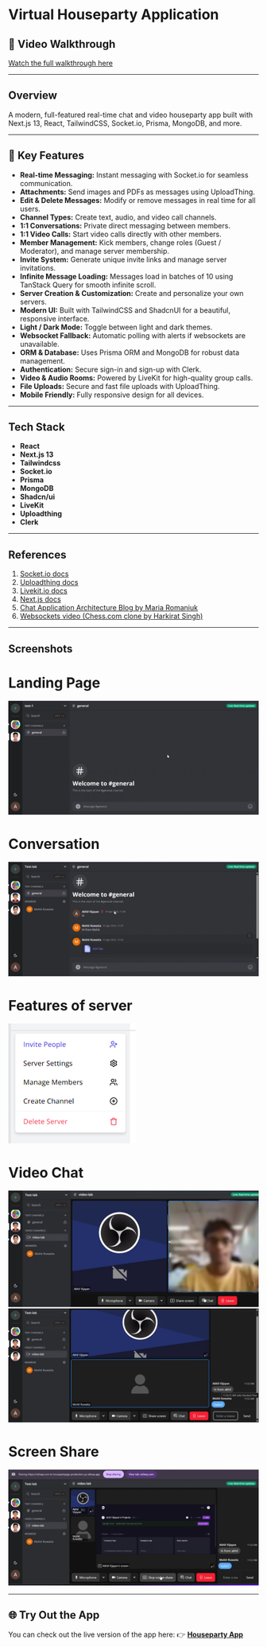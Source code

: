 # Virtual Houseparty Application

## 🎥 Video Walkthrough

[Watch the full walkthrough here](https://drive.google.com/file/d/1n7ujXDS_zJzU10oQqDkIl1fhD35wosjB/view?usp=sharing)

---

## Overview

A modern, full-featured real-time chat and video houseparty app built with Next.js 13, React, TailwindCSS, Socket.io, Prisma, MongoDB, and more.

---

## 🚀 Key Features

- **Real-time Messaging:** Instant messaging with Socket.io for seamless communication.
- **Attachments:** Send images and PDFs as messages using UploadThing.
- **Edit & Delete Messages:** Modify or remove messages in real time for all users.
- **Channel Types:** Create text, audio, and video call channels.
- **1:1 Conversations:** Private direct messaging between members.
- **1:1 Video Calls:** Start video calls directly with other members.
- **Member Management:** Kick members, change roles (Guest / Moderator), and manage server membership.
- **Invite System:** Generate unique invite links and manage server invitations.
- **Infinite Message Loading:** Messages load in batches of 10 using TanStack Query for smooth infinite scroll.
- **Server Creation & Customization:** Create and personalize your own servers.
- **Modern UI:** Built with TailwindCSS and ShadcnUI for a beautiful, responsive interface.
- **Light / Dark Mode:** Toggle between light and dark themes.
- **Websocket Fallback:** Automatic polling with alerts if websockets are unavailable.
- **ORM & Database:** Uses Prisma ORM and MongoDB for robust data management.
- **Authentication:** Secure sign-in and sign-up with Clerk.
- **Video & Audio Rooms:** Powered by LiveKit for high-quality group calls.
- **File Uploads:** Secure and fast file uploads with UploadThing.
- **Mobile Friendly:** Fully responsive design for all devices.

---

## Tech Stack

- **React**
- **Next.js 13**
- **Tailwindcss**
- **Socket.io**
- **Prisma**
- **MongoDB**
- **Shadcn/ui**
- **LiveKit**
- **Uploadthing**
- **Clerk**

---

## References

1. [Socket.io docs](https://socket.io/docs/v4)
2. [Uploadthing docs](https://docs.uploadthing.com/)
3. [Livekit.io docs](https://docs.livekit.io/home/)
4. [Next.js docs](https://nextjs.org/docs)
5. [Chat Application Architecture Blog by Maria Romaniuk](https://medium.com/@m.romaniiuk/system-design-chat-application-1d6fbf21b372)
6. [Websockets video (Chess.com clone by Harkirat Singh)](https://www.youtube.com/watch?v=vSJsz7tNuyU)

---

## Screenshots
# Landing Page
![App Screenshot](screenshots/Landing.png)

# Conversation
![App Screenshot](screenshots/Conversation.png)

# Features of server
![App Screenshot](screenshots/Features.png)

# Video Chat
![App Screenshot](screenshots/Video.png)
![App Screenshot](screenshots/VideoChat.png)

# Screen Share 
![App Screenshot](screenshots/ScreenShare.png)

---

## 🌐 Try Out the App

You can check out the live version of the app here:
👉 [**Houseparty App**](https://housepartyapp-production.up.railway.app/)
